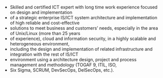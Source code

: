- Skilled and certified ICT expert with long time work experience focused on design and implementation
- of a strategic enterprise IS/ICT system architecture and implementation of high reliable and cost-effective
- solutions to meet business and customers’ needs, especially in the area of Unix/Linux (more than 25 years
- of experience), cloud and information security, in a highly scalable and heterogeneous environment,
- including the design and implementation of related infrastructure and integration with the rest of IS/ICT
- environment using a architecture design, project and process management and methodology (TOGAF 9, ITIL, ISO,
- Six Sigma, SCRUM, DevSecOps, DelSecOps, etc.). 

<!---
marekuher/marekuher is a ✨ special ✨ repository because its `README.md` (this file) appears on your GitHub profile.
You can click the Preview link to take a look at your changes.
--->
